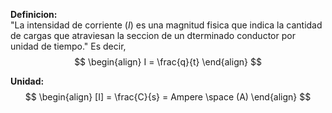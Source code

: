 **Definicion:**  
"La intensidad de corriente ($I$) es una magnitud fisica que indica la cantidad de cargas que atraviesan la seccion de un dterminado conductor por unidad de tiempo."
Es decir,
$$
\begin{align}
I = \frac{q}{t}
\end{align}
$$

**Unidad:** 
$$
\begin{align}
[I] = \frac{C}{s} = Ampere \space (A)
\end{align}
$$

